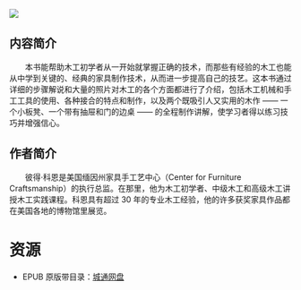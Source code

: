 ![](http://img3m6.ddimg.cn/44/2/25269596-1_u_3.jpg)

## 内容简介

　　本书能帮助木工初学者从一开始就掌握正确的技术，而那些有经验的木工也能从中学到关键的、经典的家具制作技术，从而进一步提高自己的技艺。这本书通过详细的步骤解说和大量的照片对木工的各个方面都进行了介绍，包括木工机械和手工工具的使用、各种接合的特点和制作，以及两个既吸引人又实用的木作 —— 一个小板凳、一个带有抽屉和门的边桌 —— 的全程制作讲解，使学习者得以练习技巧并增强信心。

## 作者简介

　　彼得·科恩是美国缅因州家具手工艺中心（Center for Furniture Craftsmanship）的执行总监。在那里，他为木工初学者、中级木工和高级木工讲授木工实践课程。科恩具有超过 30 年的专业木工经验，他的许多获奖家具作品都在美国各地的博物馆里展览。

# 资源

* EPUB 原版带目录：[城通网盘](https://u11215426.pipipan.com/fs/11215426-375921502)
